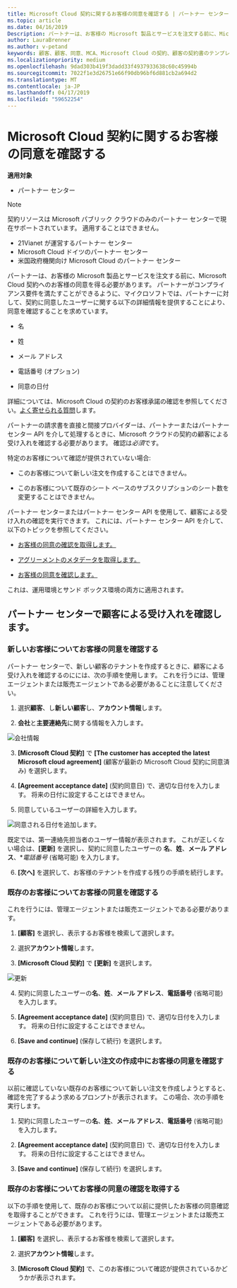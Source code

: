 ```yaml
---
title: Microsoft Cloud 契約に関するお客様の同意を確認する | パートナー センター
ms.topic: article
ms.date: 04/16/2019
Description: パートナーは、お客様の Microsoft 製品とサービスを注文する前に、Microsoft Cloud 契約へのお客様の同意を得る必要があります。 より適切パートナー コンプライアンス要件、Microsoft パートナーの要求を特定の契約書に同意したユーザーについての詳細を提供することで同意を確認します。
author: LauraBrenner
ms.author: v-petand
keywords: 顧客、顧客、同意、MCA、Microsoft Cloud の契約、顧客の契約書のテンプレート
ms.localizationpriority: medium
ms.openlocfilehash: 9dad303b419f3dadd33f4937933638c60c45994b
ms.sourcegitcommit: 7022f1e3d26751e66f90db96bf6d881cb2a694d2
ms.translationtype: MT
ms.contentlocale: ja-JP
ms.lasthandoff: 04/17/2019
ms.locfileid: "59652254"
---
```

# <a name="confirm-customer-acceptance-of-the-microsoft-cloud-agreement"></a>Microsoft Cloud 契約に関するお客様の同意を確認する

**適用対象**
-  パートナー センター

> [!NOTE]
> 契約リソースは Microsoft パブリック クラウドのみのパートナー センターで現在サポートされています。 適用することはできません。
> * 21Vianet が運営するパートナー センター
> * Microsoft Cloud ドイツのパートナー センター
> * 米国政府機関向け Microsoft Cloud のパートナー センター

パートナーは、お客様の Microsoft 製品とサービスを注文する前に、Microsoft Cloud 契約へのお客様の同意を得る必要があります。 パートナーがコンプライアンス要件を満たすことができるように、マイクロソフトでは、パートナーに対して、契約に同意したユーザーに関する以下の詳細情報を提供することにより、同意を確認することを求めています。 

-   名

-   姓

-   メール アドレス

-   電話番号 (オプション)

-   同意の日付

詳細については、Microsoft Cloud の契約のお客様承諾の確認を参照してください。[よく寄せられる質問](https://docs.microsoft.com/en-us/partner-center/confirm-consent-faq)します。

パートナーの請求書を直接と間接プロバイダーは、パートナーまたはパートナー センター API を介して処理するときに、Microsoft クラウドの契約の顧客による受け入れを確認する必要があります。 確認は*必須*です。

特定のお客様について確認が提供されていない場合:

-   このお客様について新しい注文を作成することはできません。

-   このお客様について既存のシート ベースのサブスクリプションのシート数を変更することはできません。

パートナー センターまたはパートナー センター API を使用して、顧客による受け入れの確認を実行できます。 これには、パートナー センター API を介して、以下のトピックを参照してください。 

-   [お客様の同意の確認を取得します。](https://docs.microsoft.com/en-us/partner-center/develop/get-confirmation-of-customer-consent)

-   [アグリーメントのメタデータを取得します。](https://docs.microsoft.com/en-us/partner-center/develop/get-agreement-metadata)

-   [お客様の同意を確認します。](https://docs.microsoft.com/en-us/partner-center/develop/confirm-customer-consent)


これは、運用環境とサンド ボックス環境の両方に適用されます。

## <a name="confirming-customer-acceptance-in-partner-center"></a>パートナー センターで顧客による受け入れを確認します。

### <a name="confirm-customer-acceptance-for-a-new-customer"></a>新しいお客様についてお客様の同意を確認する

パートナー センターで、新しい顧客のテナントを作成するときに、顧客による受け入れを確認するのにには、次の手順を使用します。 これを行うには、管理エージェントまたは販売エージェントである必要があることに注意してください。
 
1.  選択**顧客**、し**新しい顧客**し、**アカウント情報**します。

2.  **会社**と**主要連絡先**に関する情報を入力します。

![会社情報](images/mca/mca1.png)

3.  **[Microsoft Cloud 契約]** で **[The customer has accepted the latest Microsoft cloud agreement]** (顧客が最新の Microsoft Cloud 契約に同意済み) を選択します。 

4.  **[Agreement acceptance date]** (契約同意日) で、適切な日付を入力します。 将来の日付に設定することはできません。

5.  同意しているユーザーの詳細を入力します。 

![同意される日付を追加します。](images/mca/MCA3.png)

既定では、第一連絡先担当者のユーザー情報が表示されます。 これが正しくない場合は、**[更新]** を選択し、契約に同意したユーザーの **名**、**姓**、**メール アドレス**、**電話番号* (省略可能) を入力します。

6.  **[次へ]** を選択して、お客様のテナントを作成する残りの手順を続行します。

### <a name="confirm-customer-acceptance-for-an-existing-customer"></a>既存のお客様についてお客様の同意を確認する

これを行うには、管理エージェントまたは販売エージェントである必要があります。 

1.  **[顧客]** を選択し、表示するお客様を検索して選択します。 

2.  選択**アカウント情報**します。

3.  **[Microsoft Cloud 契約]** で **[更新]** を選択します。

![更新](images/mca/mca4.png)

4.  契約に同意したユーザーの**名**、**姓**、**メール アドレス**、**電話番号** (省略可能) を入力します。

5.  **[Agreement acceptance date]** (契約同意日) で、適切な日付を入力します。 将来の日付に設定することはできません。

6.  **[Save and continue]** (保存して続行) を選択します。

### <a name="confirm-customer-acceptance-while-creating-new-order-for-an-existing-customer"></a>既存のお客様について新しい注文の作成中にお客様の同意を確認する

以前に確認していない既存のお客様について新しい注文を作成しようとすると、確認を完了するよう求めるプロンプトが表示されます。 この場合、次の手順を実行します。 

1.  契約に同意したユーザーの**名**、**姓**、**メール アドレス**、**電話番号** (省略可能) を入力します。

2.  **[Agreement acceptance date]** (契約同意日) で、適切な日付を入力します。 将来の日付に設定することはできません。

3.  **[Save and continue]** (保存して続行) を選択します。


### <a name="retrieve-confirmation-of-customer-acceptance-for-an-existing-customer"></a>既存のお客様についてお客様の同意の確認を取得する

以下の手順を使用して、既存のお客様について以前に提供したお客様の同意確認を取得することができます。 これを行うには、管理エージェントまたは販売エージェントである必要があります。 

1.  **[顧客]** を選択し、表示するお客様を検索して選択します。 

2.  選択**アカウント情報**します。

3.  **[Microsoft Cloud 契約]** で、このお客様について確認が提供されているかどうかが表示されます。

